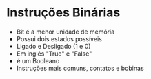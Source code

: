 # Instruções Binárias

- Bit é a menor unidade de memória
- Possui dois estados possíveis 
- Ligado e Desligado (1 e 0)
- Em inglês "True" e "False"
- é um Booleano
- Instruções mais comuns, contatos e bobinas
